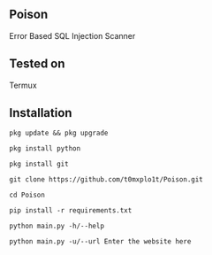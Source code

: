 Poison
----
Error Based SQL Injection Scanner

Tested on
----
Termux

Installation
----
`pkg update && pkg upgrade`

`pkg install python`

`pkg install git`

`git clone https://github.com/t0mxplo1t/Poison.git`

`cd Poison`

`pip install -r requirements.txt`

`python main.py -h/--help`

`python main.py -u/--url Enter the website here`
